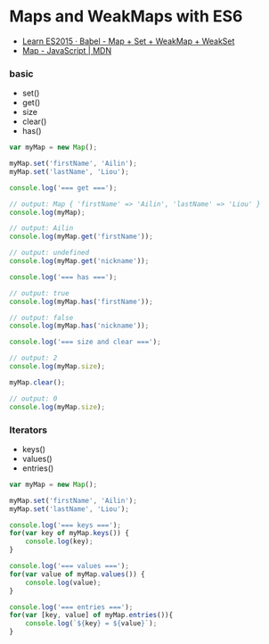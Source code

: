 # Maps and WeakMaps with ES6

* [Learn ES2015 · Babel - Map + Set + WeakMap + WeakSet](https://babeljs.io/learn-es2015/#ecmascript-2015-features-map-set-weak-map-weak-set)
* [Map - JavaScript | MDN](https://developer.mozilla.org/en-US/docs/Web/JavaScript/Reference/Global_Objects/Map)

### basic

* set()
* get()
* size
* clear()
* has()

```js
var myMap = new Map();

myMap.set('firstName', 'Ailin');
myMap.set('lastName', 'Liou');

console.log('=== get ===');

// output: Map { 'firstName' => 'Ailin', 'lastName' => 'Liou' }
console.log(myMap);

// output: Ailin
console.log(myMap.get('firstName'));

// output: undefined
console.log(myMap.get('nickname'));

console.log('=== has ===');

// output: true
console.log(myMap.has('firstName'));

// output: false
console.log(myMap.has('nickname'));

console.log('=== size and clear ===');

// output: 2
console.log(myMap.size);

myMap.clear();

// output: 0
console.log(myMap.size);
```

### Iterators

* keys()
* values()
* entries()

```js
var myMap = new Map();

myMap.set('firstName', 'Ailin');
myMap.set('lastName', 'Liou');

console.log('=== keys ===');
for(var key of myMap.keys()) {
    console.log(key);
}

console.log('=== values ===');
for(var value of myMap.values()) {
    console.log(value);
}

console.log('=== entries ===');
for(var [key, value] of myMap.entries()){
    console.log(`${key} = ${value}`);
}
```

